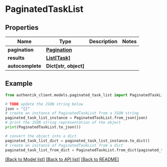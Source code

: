 # PaginatedTaskList


## Properties

Name | Type | Description | Notes
------------ | ------------- | ------------- | -------------
**pagination** | [**Pagination**](Pagination.md) |  | 
**results** | [**List[Task]**](Task.md) |  | 
**autocomplete** | **Dict[str, object]** |  | 

## Example

```python
from authentik_client.models.paginated_task_list import PaginatedTaskList

# TODO update the JSON string below
json = "{}"
# create an instance of PaginatedTaskList from a JSON string
paginated_task_list_instance = PaginatedTaskList.from_json(json)
# print the JSON string representation of the object
print(PaginatedTaskList.to_json())

# convert the object into a dict
paginated_task_list_dict = paginated_task_list_instance.to_dict()
# create an instance of PaginatedTaskList from a dict
paginated_task_list_from_dict = PaginatedTaskList.from_dict(paginated_task_list_dict)
```
[[Back to Model list]](../README.md#documentation-for-models) [[Back to API list]](../README.md#documentation-for-api-endpoints) [[Back to README]](../README.md)


